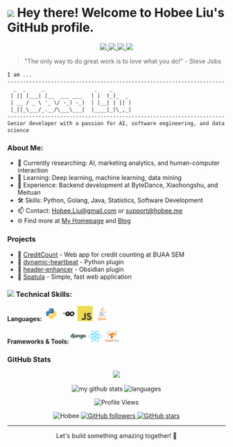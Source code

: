 # <img src="https://media.giphy.com/media/hvRJCLFzcasrR4ia7z/giphy.gif" width="30px"/> Hey there! Welcome to Hobee Liu's GitHub profile.

<p align="center">
  <a href="https://hobee.me" target="_blank">
    <img src="https://img.shields.io/badge/Website-FF4088?style=for-the-badge&logo=hugo&logoColor=white"/>
  </a>
  <a href="mailto:hobee.liu@outlook.com">
    <img src="https://img.shields.io/badge/-Email-EA4335?style=for-the-badge&logo=Gmail&logoColor=white"/>
  </a>
  <a href="https://linkedin.com/in/hobee-liu">
    <img src="https://img.shields.io/badge/LinkedIn-0A66C2?style=for-the-badge&logo=linkedin&logoColor=white"/>
  </a>
  <a href="https://t.me/HobeeLiu">
    <img src="https://img.shields.io/badge/Telegram-2CA5E0?style=for-the-badge&logo=telegram&logoColor=white"/>
  </a>
</p>

> "The only way to do great work is to love what you do!" - Steve Jobs

```
I am ...
----------------------------------------------------------------------
  _  _     _                _    _      
 | || |___| |__  ___ ___   | |  (_)_  _ 
 | __ / _ \ '_ \/ -_) -_)  | |__| | || |
 |_||_\___/_.__/\___\___|  |____|_|\_,_|                      
----------------------------------------------------------------------
Senior developer with a passion for AI, software engineering, and data science
```

### About Me:

- 🔭 Currently researching: AI, marketing analytics, and human-computer interaction
- 🌱 Learning: Deep learning, machine learning, data mining
- 💼 Experience: Backend development at ByteDance, Xiaohongshu, and Meituan
- 🛠️ Skills: Python, Golang, Java, Statistics, Software Development
- 📫 Contact: [Hobee.Liu@gmail.com](mailto:Hobee.Liu@gmail.com) or [support@hobee.me](mailto:support@hobee.me)
- 🌐 Find more at [My Homepage](https://hobee.me/) and [Blog](http://blog.hobee.me/)

### Projects

- 🧮 [CreditCount](https://github.com/HoBeedzc/CreditCount) - Web app for credit counting at BUAA SEM
- 💓 [dynamic-heartbeat](https://github.com/HoBeedzc/dynamic-heartbeat) - Python plugin
- 📑 [header-enhancer](https://github.com/HoBeedzc/header-enhancer) - Obsidian plugin
- 🥄 [Spatula](https://github.com/HoBeedzc/Spatula) - Simple, fast web application

### <img src="https://media.giphy.com/media/3o7TKBrmi4hkRwk5iE/giphy.gif" width="30px"> Technical Skills:

**Languages:**
<code><img height="35" src="https://raw.githubusercontent.com/github/explore/80688e429a7d4ef2fca1e82350fe8e3517d3494d/topics/python/python.png" alt="python" /></code>
<code><img height="35" src="https://raw.githubusercontent.com/github/explore/80688e429a7d4ef2fca1e82350fe8e3517d3494d/topics/go/go.png" alt="go" /></code>
<code><img height="35" src="https://raw.githubusercontent.com/github/explore/80688e429a7d4ef2fca1e82350fe8e3517d3494d/topics/javascript/javascript.png" alt="javascript" /></code>
<code><img height="35" src="https://raw.githubusercontent.com/github/explore/80688e429a7d4ef2fca1e82350fe8e3517d3494d/topics/java/java.png" alt="java" /></code>

**Frameworks & Tools:**
<code><img height="35" src="https://raw.githubusercontent.com/github/explore/80688e429a7d4ef2fca1e82350fe8e3517d3494d/topics/django/django.png" alt="django" /></code>
<code><img height="35" src="https://raw.githubusercontent.com/github/explore/80688e429a7d4ef2fca1e82350fe8e3517d3494d/topics/react/react.png" alt="react" /></code>
<code><img height="35" src="https://raw.githubusercontent.com/github/explore/80688e429a7d4ef2fca1e82350fe8e3517d3494d/topics/tensorflow/tensorflow.png" alt="tensorflow" /></code>


### GitHub Stats

<a href="#"><p align="center"><img src="https://github-profile-trophy.vercel.app/?username=HoBeedzc&column=7&theme=nord"/></p></a>

<p align="center">
  <img src="https://github-readme-stats.vercel.app/api?username=HoBeedzc&show_icons=true&theme=react" alt="my github stats" width="420"/>
  <img src="https://github-readme-stats.vercel.app/api/top-langs/?username=HoBeedzc&layout=compact&theme=react" alt="languages" height="165">
</p>

<p align="center">
  <img src="https://count.getloli.com/get/@Hobeedzc?theme=moebooru" alt="Profile Views" />
</p>

<p align="center">
  <img src="https://unv-shield.librian.net/api/unv_shield?url=https://avatars.githubusercontent.com/u/56749226&txt=Hobee%20Liu&size=50&barradius=999&barlen=90" alt="Hobee"></img>
  <a href="https://github.com/HoBeedzc?tab=followers">
    <img src="https://img.shields.io/github/followers/HoBeedzc?label=Follow&style=social" alt="GitHub followers" />
  </a>
  <a href="https://github.com/HoBeedzc?tab=stars">
    <img src="https://img.shields.io/github/stars/HoBeedzc?style=social" alt="GitHub stars" />
  </a>
</p>
  
---

<p align="center">Let's build something amazing together! 🚀</p>
